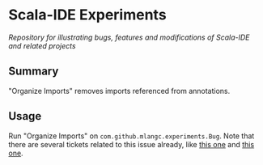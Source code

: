 # Scala-IDE Experiments
*Repository for illustrating bugs, features and modifications of Scala-IDE and related projects*

## Summary
"Organize Imports" removes imports referenced from annotations.

## Usage
Run "Organize Imports" on `com.github.mlangc.experiments.Bug`. Note that there are several tickets related to this issue already,
like [this one](https://www.assembla.com/spaces/scala-ide/tickets/1001793-organize-imports-removes-import-referenced-from-an-annotation) and [this one](https://www.assembla.com/spaces/scala-ide/tickets/1001780-organize-imports-doesn-t-always-find-all-of-the-imports).